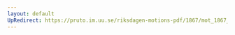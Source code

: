 ```yaml
---
layout: default
UpRedirect: https://pruto.im.uu.se/riksdagen-motions-pdf/1867/mot_1867__ak__212/mot_1867__ak__212-002.pdf
---
```

